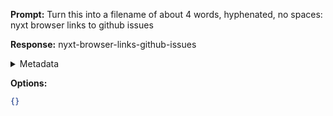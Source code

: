 **Prompt:**
Turn this into a filename of about 4 words, hyphenated, no spaces: nyxt browser links to github issues

**Response:**
nyxt-browser-links-github-issues

<details><summary>Metadata</summary>

- Duration: 1284 ms
- Datetime: 2023-10-20T18:36:23.847233
- Model: gpt-3.5-turbo-0613

</details>

**Options:**
```json
{}
```

